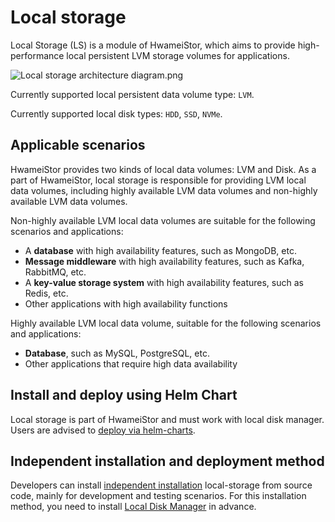 # Local storage

Local Storage (LS) is a module of HwameiStor, which aims to provide high-performance local persistent LVM storage volumes for applications.

![Local storage architecture diagram.png](../hwameistor/img/localstor.png)

Currently supported local persistent data volume type: `LVM`.

Currently supported local disk types: `HDD`, `SSD`, `NVMe`.

## Applicable scenarios

HwameiStor provides two kinds of local data volumes: LVM and Disk.
As a part of HwameiStor, local storage is responsible for providing LVM local data volumes, including highly available LVM data volumes and non-highly available LVM data volumes.

Non-highly available LVM local data volumes are suitable for the following scenarios and applications:

- A **database** with high availability features, such as MongoDB, etc.
- **Message middleware** with high availability features, such as Kafka, RabbitMQ, etc.
- A **key-value storage system** with high availability features, such as Redis, etc.
- Other applications with high availability functions

Highly available LVM local data volume, suitable for the following scenarios and applications:

- **Database**, such as MySQL, PostgreSQL, etc.
- Other applications that require high data availability

## Install and deploy using Helm Chart

Local storage is part of HwameiStor and must work with local disk manager. Users are advised to [deploy via helm-charts](../hwameistor/install/deploy.md).

## Independent installation and deployment method

Developers can install [independent installation](../hwameistor/install/deploy.md) local-storage from source code, mainly for development and testing scenarios. For this installation method, you need to install [Local Disk Manager](./ldm.md) in advance.